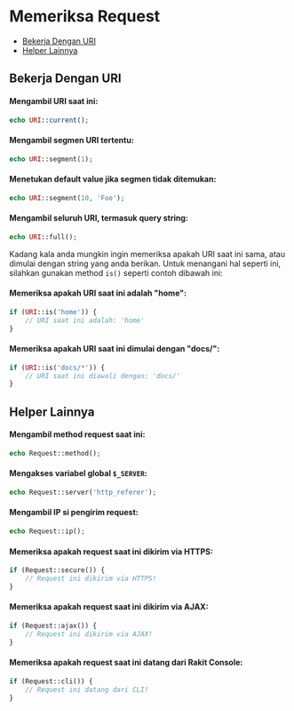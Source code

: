 # Memeriksa Request

<!-- MarkdownTOC autolink="true" autoanchor="true" levels="2,3" bracket="round" lowercase="only_ascii" -->

- [Bekerja Dengan URI](#bekerja-dengan-uri)
- [Helper Lainnya](#helper-lainnya)

<!-- /MarkdownTOC -->


<a id="bekerja-dengan-uri"></a>
## Bekerja Dengan URI

#### Mengambil URI saat ini:

```php
echo URI::current();
```

#### Mengambil segmen URI tertentu:

```php
echo URI::segment(1);
```

#### Menetukan default value jika segmen tidak ditemukan:

```php
echo URI::segment(10, 'Foo');
```

#### Mengambil seluruh URI, termasuk query string:

```php
echo URI::full();
```

Kadang kala anda mungkin ingin memeriksa apakah URI saat ini sama, atau dimulai dengan string yang anda
berikan. Untuk menangani hal seperti ini, silahkan gunakan method `is()` seperti contoh dibawah ini:

#### Memeriksa apakah URI saat ini adalah "home":

```php
if (URI::is('home')) {
    // URI saat ini adalah: 'home'
}
```

#### Memeriksa apakah URI saat ini dimulai dengan "docs/":

```php
if (URI::is('docs/*')) {
    // URI saat ini diawali dengan: 'docs/'
}
```


<a id="helper-lainnya"></a>
## Helper Lainnya

#### Mengambil method request saat ini:

```php
echo Request::method();
```

#### Mengakses variabel global `$_SERVER`:

```php
echo Request::server('http_referer');
```

#### Mengambil IP si pengirim request:

```php
echo Request::ip();
```

#### Memeriksa apakah request saat ini dikirim via HTTPS:

```php
if (Request::secure()) {
	// Request ini dikirim via HTTPS!
}
```

#### Memeriksa apakah request saat ini dikirim via AJAX:

```php
if (Request::ajax()) {
	// Request ini dikirim via AJAX!
}
```

#### Memeriksa apakah request saat ini datang dari Rakit Console:

```php
if (Request::cli()) {
	// Request ini datang dari CLI!
}
```
